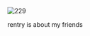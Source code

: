 ![229](https://github.com/user-attachments/assets/0d32786b-4196-43d4-b45e-d2126e1b1402)

 rentry is about my friends
